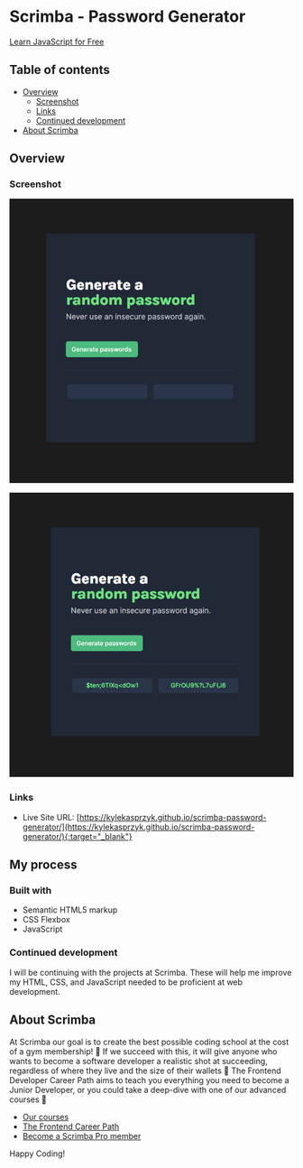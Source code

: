 # Scrimba - Password Generator
[Learn JavaScript for Free](https://scrimba.com/learn/learnjavascript)

## Table of contents

- [Overview](#overview)
  - [Screenshot](#screenshot)
  - [Links](#links)
  - [Continued development](#continued-development)
- [About Scrimba](#about-scrimba)

## Overview

### Screenshot

![](./Images/Empty%20State.jpg)

![](./Images/Populated%20State.jpg)

### Links

- Live Site URL: [https://kylekasprzyk.github.io/scrimba-password-generator/](https://kylekasprzyk.github.io/scrimba-password-generator/){:target="_blank"}

## My process

### Built with

- Semantic HTML5 markup
- CSS Flexbox
- JavaScript

### Continued development

I will be continuing with the projects at Scrimba. These will help me improve my HTML, CSS, and JavaScript needed to be proficient at web development.

## About Scrimba

At Scrimba our goal is to create the best possible coding school at the cost of a gym membership! 💜
If we succeed with this, it will give anyone who wants to become a software developer a realistic shot at succeeding, regardless of where they live and the size of their wallets 🎉
The Frontend Developer Career Path aims to teach you everything you need to become a Junior Developer, or you could take a deep-dive with one of our advanced courses 🚀

- [Our courses](https://scrimba.com/allcourses)
- [The Frontend Career Path](https://scrimba.com/learn/frontend)
- [Become a Scrimba Pro member](https://scrimba.com/pricing)

Happy Coding!

